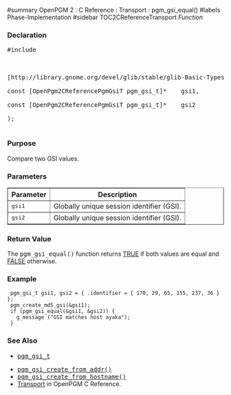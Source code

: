 ﻿#summary OpenPGM 2 : C Reference : Transport : pgm\_gsi\_equal()
#labels Phase-Implementation
#sidebar TOC2CReferenceTransport
_Function_
### Declaration ###
<pre>
#include <pgm/pgm.h><br>
<br>
[http://library.gnome.org/devel/glib/stable/glib-Basic-Types.html#gint gint] *pgm_gsi_equal* (<br>
const [OpenPgm2CReferencePgmGsiT pgm_gsi_t]*    gsi1,<br>
const [OpenPgm2CReferencePgmGsiT pgm_gsi_t]*    gsi2<br>
);<br>
</pre>

### Purpose ###
Compare two GSI values.

### Parameters ###

<table cellpadding='5' border='1' cellspacing='0'>
<tr>
<th>Parameter</th>
<th>Description</th>
</tr>
<tr>
<td><tt>gsi1</tt></td>
<td>Globally unique session identifier (GSI).</td>
</tr><tr>
<td><tt>gsi2</tt></td>
<td>Globally unique session identifier (GSI).</td>
</tr>
</table>

### Return Value ###
The <tt>pgm_gsi_equal()</tt> function returns [TRUE](http://library.gnome.org/devel/glib/stable/glib-Standard-Macros.html#TRUE--CAPS) if both values are equal and [FALSE](http://library.gnome.org/devel/glib/stable/glib-Standard-Macros.html#FALSE--CAPS) otherwise.

### Example ###
```
 pgm_gsi_t gsi1, gsi2 = { .identifier = { 170, 29, 65, 155, 237, 36 } };
 pgm_create_md5_gsi(&gsi1);
 if (pgm_gsi_equal(&gsi1, &gsi2)) {
   g_message ("GSI matches host ayaka");
 }
```

### See Also ###
  * <tt><a href='OpenPgm2CReferencePgmGsiT.md'>pgm_gsi_t</a></tt><br>
<ul><li><tt><a href='OpenPgm2CReferencePgmGsiCreateFromAddr.md'>pgm_gsi_create_from_addr()</a></tt><br>
</li><li><tt><a href='OpenPgm2CReferencePgmGsiCreateFromHostname.md'>pgm_gsi_create_from_hostname()</a></tt><br>
</li><li><a href='OpenPgm2CReferenceTransport.md'>Transport</a> in OpenPGM C Reference.